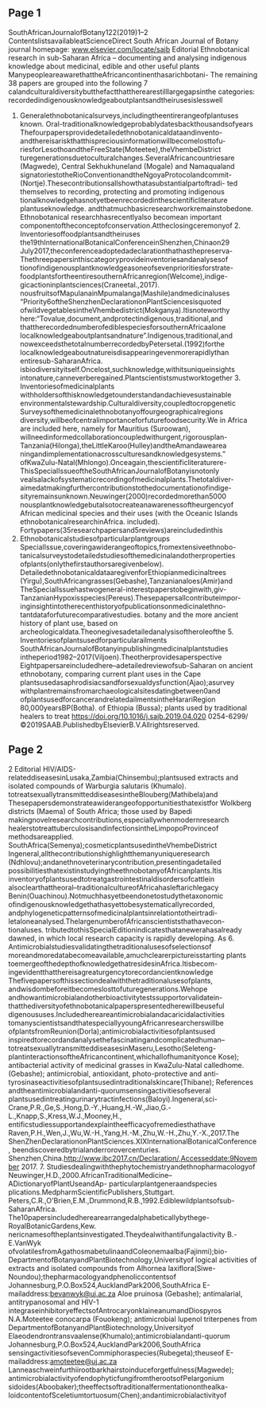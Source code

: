 ## Page 1

SouthAfricanJournalofBotany122(2019)1–2
ContentslistsavailableatScienceDirect
South African Journal of Botany
journal homepage: www.elsevier.com/locate/sajb
Editorial
Ethnobotanical research in sub-Saharan Africa – documenting
and analysing indigenous knowledge about medicinal, edible
and other useful plants
ManypeopleareawarethattheAfricancontinenthasarichbotani- The remaining 38 papers are grouped into the following 7
calandculturaldiversitybutthefactthattherearestilllargegapsinthe categories:
recordedindigenousknowledgeaboutplantsandtheirusesislesswell
1. Generalethnobotanicalsurveys,includingtheentirerangeofplantuses
known.
Oral-traditionalknowledgeprobablydatesbackthousandsofyears
Thefourpapersprovidedetailedethnobotanicaldataandinvento-
andthereisariskthatthispreciousinformationwillbecomelosttofu-
riesforLesothoandtheFreeState(Moteetee),theVhembeDistrict
turegenerationsduetoculturalchanges.SeveralAfricancountriesare
(Magwede), Central Sekhukhuneland (Mogale) and Namaqualand
signatoriestotheRioConventionandtheNgoyaProtocolandcommit-
(Nortje).Thesecontributionsallshowthatasubstantialpartoftradi-
ted themselves to recording, protecting and promoting indigenous
tionalknowledgehasnotyetbeenrecordedinthescientificliterature
plantuseknowledge.
andthatmuchbasicresearchworkremainstobedone.
Ethnobotanical researchhasrecentlyalso becomean important
componentoftheconceptofconservation.Attheclosingceremonyof 2. Inventoriesoffoodplantsandtheiruses
the19thInternationalBotanicalConferenceinShenzhen,Chinaon29
July2017,theconferenceadoptedadeclarationthathasthepreserva-
Thethreepapersinthiscategoryprovideinventoriesandanalysesof
tionofindigenousplantknowledgeasoneofsevenprioritiesforstrate-
foodplantsfortheentiresouthernAfricanregion(Welcome),indige-
gicactioninplantsciences(Craneetal.,2017).
nousfruitsofMapulanainMpumalanga(Mashile)andmedicinaluses
“Priority6oftheShenzhenDeclarationonPlantSciencesisquoted
ofwildvegetablesintheVhembedistrict(Mokganya).Itisnoteworthy
here:“Tovalue,document,andprotectindigenous,traditional,and
thattherecordednumberofediblespeciesforsouthernAfricaalone
localknowledgeaboutplantsandnature”.Indigenous,traditional,and
nowexceedsthetotalnumberrecordedbyPetersetal.(1992)forthe
localknowledgeaboutnatureisdisappearingevenmorerapidlythan
entiresub-SaharanAfrica.
isbiodiversityitself.Oncelost,suchknowledge,withitsuniqueinsights
intonature,canneverberegained.Plantscientistsmustworktogether 3. Inventoriesofmedicinalplants
withholdersofthisknowledgetounderstandandachievesustainable
environmentalstewardship.Culturaldiversity,coupledtocropgenetic Surveysofthemedicinalethnobotanyoffourgeographicalregions
diversity,willbeofcentralimportanceforfuturefoodsecurity.We in Africa are included here, namely for Mauritius (Suroowan),
willneedinformedcollaborationcoupledwithurgent,rigorousplan- Tanzania(Hilonga),theLittleKaroo(Hulley)andtheAmandawearea
ningandimplementationacrossculturesandknowledgesystems.” ofKwaZulu-Natal(Mhlongo).Onceagain,thescientificliteraturere-
ThisSpecialIssueoftheSouthAfricanJournalofBotanyisnotonly vealsalackofsystematicrecordingofmedicinalplants.Thetotaldiver-
aimedatmakingfurthercontributionstothedocumentationofindige- sityremainsunknown.Neuwinger(2000)recordedmorethan5000
nousplantknowledgebutalsotocreateanawarenessoftheurgencyof African medicinal species and their uses (with the Oceanic Islands
ethnobotanicalresearchinAfrica. included).
Fortypapers(35researchpapersand5reviews)areincludedinthis
4. Ethnobotanicalstudiesofparticularplantgroups
SpecialIssue,coveringawiderangeoftopics,fromextensiveethnobo-
tanicalsurveystodetailedstudiesofthemedicinalandotherproperties
ofplants(onlythefirstauthorsaregivenbelow). DetailedethnobotanicaldataaregivenforEthiopianmedicinaltrees
(Yirgu),SouthAfricangrasses(Gebashe),Tanzanianaloes(Amir)and
TheSpecialIssuehastwogeneral-interestpaperstobeginwith,giv-
TanzanianHypoxisspecies(Pereus).Thesepapersallcontributeimpor-
inginsightintotherecenthistoryofpublicationsonmedicinalethno-
tantdataforfuturecomparativestudies.
botany and the more ancient history of plant use, based on
archeologicaldata.Theonegivesadetailedanalysisoftheroleofthe 5. Inventoriesofplantsusedforparticularailments
SouthAfricanJournalofBotanyinpublishingmedicinalplantstudies
intheperiod1982–2017(Viljoen).Theotherprovidesaperspective
Eightpapersareincludedhere–adetailedreviewofsub-Saharan
on ancient ethnobotany, comparing current plant uses in the Cape
plantsusedasaphrodisiacsandforsexualdysfunction(Ajao);asurvey
withplantremainsfromarchaeologicalsitesdatingbetween0and
ofplantsusedforcancerandrelatedailmentsintheHarariRegion
80,000yearsBP(Botha).
of Ethiopia (Bussa); plants used by traditional healers to treat
https://doi.org/10.1016/j.sajb.2019.04.020
0254-6299/©2019SAAB.PublishedbyElsevierB.V.Allrightsreserved.

## Page 2

2 Editorial
HIV/AIDS-relateddiseasesinLusaka,Zambia(Chinsembu);plantsused extracts and isolated compounds of Warburgia salutaris (Khumalo).
totreatsexuallytransmitteddiseasesintheBlouberg(Mathibela)and Thesepapersdemonstrateawiderangeofopportunitiesthatexistfor
Wolkberg districts (Maema) of South Africa; those used by Bapedi makingnovelresearchcontributions,especiallywhenmodernresearch
healerstotreattuberculosisandinfectionsintheLimpopoProvinceof methodsareapplied.
SouthAfrica(Semenya);cosmeticplantsusedintheVhembeDistrict Ingeneral,allthecontributionshighlightthemanyuniqueresearch
(Ndhlovu);andanethnoveterinarycontribution,presentingadetailed possibilitiesthatexistinstudyingtheethnobotanyofAfricanplants.Itis
inventoryofplantsusedtotreatgastrointestinaldisordersofcattlein alsoclearthattheoral–traditionalcultureofAfricahasleftarichlegacy
Benin(Ouachinou).Notmuchhasyetbeendonetostudythetaxonomic ofindigenousknowledgethathasyettobesystematicallyrecorded,
andphylogeneticpatternsofmedicinalplantsinrelationtotheirtradi- letaloneanalysed.ThelargenumberofAfricanscientiststhathavecon-
tionaluses. tributedtothisSpecialEditionindicatesthatanewerahasalready
dawned, in which local research capacity is rapidly developing. As
6. Antimicrobialstudiesvalidatingthetraditionalusesofselectionsof
moreandmoredatabecomeavailable,amuchclearerpictureisstarting
plants
toemergeofthedepthofknowledgethatresidesinAfrica.Itisbecom-
ingevidentthatthereisagreaturgencytorecordancientknowledge
Thefivepapersofthissectiondealwiththetraditionalusesofplants,
andwisdombeforeitbecomeslosttofuturegenerations.Wehope
andhowantimicrobialandotherbioactivitytestssupportorvalidatein-
thatthediversityofethnobotanicalpaperspresentedherewillbeuseful
digenoususes.Includedhereareantimicrobialandacaricidalactivities
tomanyscientistsandthatespeciallyyoungAfricanresearcherswillbe
ofplantsfromReunion(Dorla);antimicrobialactivitiesofplantsused
inspiredtorecordandanalysethefascinatingandcomplicatedhuman–
totreatsexuallytransmitteddiseasesinMaseru,Lesotho(Seleteng-
plantinteractionsoftheAfricancontinent,whichallofhumanityonce
Kose); antibacterial activity of medicinal grasses in KwaZulu-Natal
calledhome.
(Gebashe); antimicrobial, antioxidant, photo-protective and anti-
tyrosinaseactivitiesofplantsusedintraditionalskincare(Thibane);
References
andtheantimicrobialandanti-quorumsensingactivitiesofseveral
plantsusedintreatingurinarytractinfections(Baloyi).Ingeneral,sci- Crane,P.R.,Ge,S.,Hong,D.-Y.,Huang,H.-W.,Jiao,G.-L.,Knapp,S.,Kress,W.J.,Mooney,H.,
entificstudiessupportandexplaintheefficacyofremediesthathave Raven,P.H.,Wen,J.,Wu,W.-H.,Yang,H.-M.,Zhu,W.-H.,Zhu,Y.-X.,2017.The
ShenZhenDeclarationonPlantSciences.XIXInternationalBotanicalConference,
beendiscoveredbytrialanderrorovercenturies.
Shenzhen,China.http://www.ibc2017.cn/Declaration/,Accesseddate:9November
2017.
7. Studiesdealingwiththephytochemistryandethnopharmacologyof
Neuwinger,H.D.,2000.AfricanTraditionalMedicine–ADictionaryofPlantUseandAp-
particularplantgeneraandspecies plications.MedpharmScientificPublishers,Stuttgart.
Peters,C.R.,O'Brien,E.M.,Drummond,R.B.,1992.Ediblewildplantsofsub-SaharanAfrica.
The10papersincludedherearearrangedalphabeticallybythege- RoyalBotanicGardens,Kew.
nericnamesoftheplantsinvestigated.Theydealwithantifungalactivity
B.-E.VanWyk
ofvolatilesfromAgathosmabetulinaandColeonemaalba(Fajinmi);bio-
DepartmentofBotanyandPlantBiotechnology,Universityof
logical activities of extracts and isolated compounds from Alhornea
laxiflora(Siwe-Noundou);thepharmacologyandphenoliccontentsof Johannesburg,P.O.Box524,AucklandPark2006,SouthAfrica
E-mailaddress:bevanwyk@uj.ac.za
Aloe pruinosa (Gebashe); antimalarial, antitrypanosomal and HIV-1
integraseinhibitoryeffectsofAntrocaryonklaineanumandDiospyros
N.A.Moteetee
conocarpa (Fouokeng); antimicrobial lupenol triterpenes from
DepartmentofBotanyandPlantBiotechnology,Universityof
Elaeodendrontransvaalense(Khumalo);antimicrobialandanti-quorum
Johannesburg,P.O.Box524,AucklandPark2006,SouthAfrica
sensingactivitiesofsevenCommiphoraspecies(Rubegeta);theuseof
E-mailaddress:amoteetee@uj.ac.za
Lanneaschweinfurthiirootbarkhairstoinduceforgetfulness(Magwede);
antimicrobialactivityofendophyticfungifromtherootsofPelargonium
sidoides(Aboobaker);theeffectsoftraditionalfermentationonthealka-
loidcontentofSceletiumtortuosum(Chen);andantimicrobialactivityof

